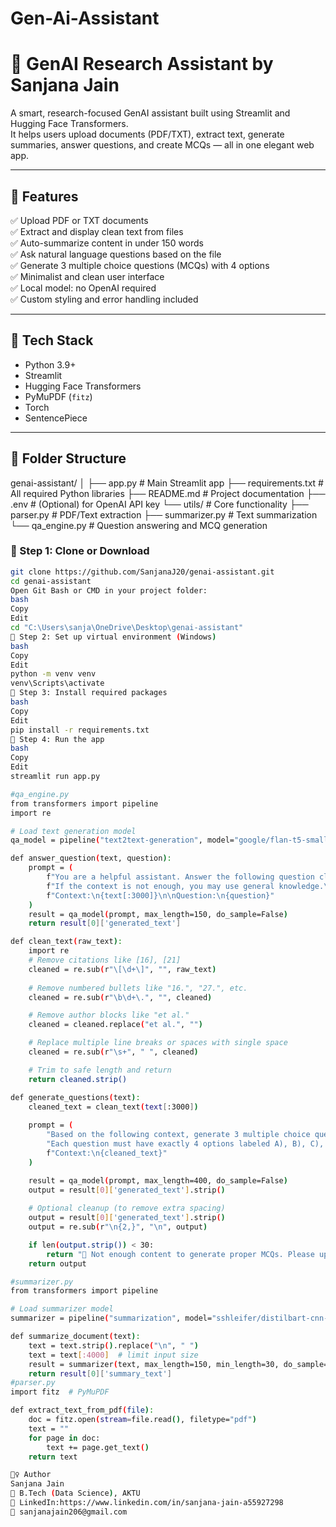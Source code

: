 # Gen-Ai-Assistant
# 🧠 GenAI Research Assistant by Sanjana Jain

A smart, research-focused GenAI assistant built using Streamlit and Hugging Face Transformers.  
It helps users upload documents (PDF/TXT), extract text, generate summaries, answer questions, and create MCQs — all in one elegant web app.

---

## 🚀 Features

✅ Upload PDF or TXT documents  
✅ Extract and display clean text from files  
✅ Auto-summarize content in under 150 words  
✅ Ask natural language questions based on the file  
✅ Generate 3 multiple choice questions (MCQs) with 4 options  
✅ Minimalist and clean user interface  
✅ Local model: no OpenAI required  
✅ Custom styling and error handling included

---

## 🎯 Tech Stack

- Python 3.9+
- Streamlit
- Hugging Face Transformers
- PyMuPDF (`fitz`)
- Torch
- SentencePiece

---

## 📁 Folder Structure
genai-assistant/
│
├── app.py # Main Streamlit app
├── requirements.txt # All required Python libraries
├── README.md # Project documentation
├── .env # (Optional) for OpenAI API key
└── utils/ # Core functionality
├── parser.py # PDF/Text extraction
├── summarizer.py # Text summarization
└── qa_engine.py # Question answering and MCQ generation
### 🔧 Step 1: Clone or Download

```bash
git clone https://github.com/SanjanaJ20/genai-assistant.git
cd genai-assistant
Open Git Bash or CMD in your project folder:
bash
Copy
Edit
cd "C:\Users\sanja\OneDrive\Desktop\genai-assistant"
🔧 Step 2: Set up virtual environment (Windows)
bash
Copy
Edit
python -m venv venv
venv\Scripts\activate
🔧 Step 3: Install required packages
bash
Copy
Edit
pip install -r requirements.txt
🔧 Step 4: Run the app
bash
Copy
Edit
streamlit run app.py

#qa_engine.py
from transformers import pipeline
import re

# Load text generation model
qa_model = pipeline("text2text-generation", model="google/flan-t5-small")

def answer_question(text, question):
    prompt = (
        f"You are a helpful assistant. Answer the following question clearly using the given context. "
        f"If the context is not enough, you may use general knowledge.\n\n"
        f"Context:\n{text[:3000]}\n\nQuestion:\n{question}"
    )
    result = qa_model(prompt, max_length=150, do_sample=False)
    return result[0]['generated_text']

def clean_text(raw_text):
    import re
    # Remove citations like [16], [21]
    cleaned = re.sub(r"\[\d+\]", "", raw_text)
    
    # Remove numbered bullets like "16.", "27.", etc.
    cleaned = re.sub(r"\b\d+\.", "", cleaned)

    # Remove author blocks like "et al."
    cleaned = cleaned.replace("et al.", "")

    # Replace multiple line breaks or spaces with single space
    cleaned = re.sub(r"\s+", " ", cleaned)

    # Trim to safe length and return
    return cleaned.strip()

def generate_questions(text):
    cleaned_text = clean_text(text[:3000])
    
    prompt = (
        "Based on the following context, generate 3 multiple choice questions. "
        "Each question must have exactly 4 options labeled A), B), C), D), and clearly state the correct answer in the end like this: Answer: A\n\n"
        f"Context:\n{cleaned_text}"
    )

    result = qa_model(prompt, max_length=400, do_sample=False)
    output = result[0]['generated_text'].strip()
    
    # Optional cleanup (to remove extra spacing)
    output = result[0]['generated_text'].strip()
    output = re.sub(r"\n{2,}", "\n", output)

    if len(output.strip()) < 30:
        return "📝 Not enough content to generate proper MCQs. Please upload a more detailed PDF."
    return output

#summarizer.py   
from transformers import pipeline

# Load summarizer model
summarizer = pipeline("summarization", model="sshleifer/distilbart-cnn-12-6")

def summarize_document(text):
    text = text.strip().replace("\n", " ")
    text = text[:4000]  # limit input size
    result = summarizer(text, max_length=150, min_length=30, do_sample=False)
    return result[0]['summary_text']
#parser.py
import fitz  # PyMuPDF

def extract_text_from_pdf(file):
    doc = fitz.open(stream=file.read(), filetype="pdf")
    text = ""
    for page in doc:
        text += page.get_text()
    return text

🙋‍♀️ Author
Sanjana Jain
📍 B.Tech (Data Science), AKTU
🔗 LinkedIn:https://www.linkedin.com/in/sanjana-jain-a55927298
📧 sanjanajain206@gmail.com

